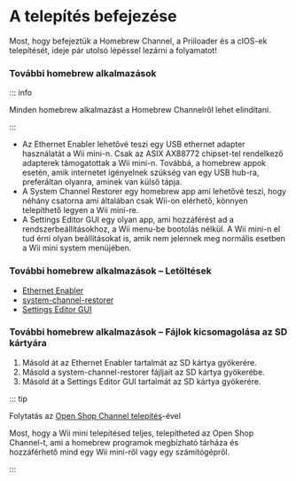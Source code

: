# A telepítés befejezése

Most, hogy befejeztük a Homebrew Channel, a Priiloader és a cIOS-ek telepítését, ideje pár utolsó lépéssel lezárni a folyamatot!

### További homebrew alkalmazások

::: info

Minden homebrew alkalmazást a Homebrew Channelről lehet elindítani.

:::

- Az Ethernet Enabler lehetővé teszi egy USB ethernet adapter használatát a Wii mini-n. Csak az ASIX AX88772 chipset-tel rendelkező adapterek támogatottak a Wii mini-n. Továbbá, a homebrew appok esetén, amik internetet igényelnek szükség van egy USB hub-ra, preferáltan olyanra, aminek van külső tápja.
- A System Channel Restorer egy homebrew app ami lehetővé teszi, hogy néhány csatorna ami általában csak Wii-on elérhető, könnyen telepíthető legyen a Wii mini-re.
- A Settings Editor GUI egy olyan app, ami hozzáférést ad a rendszerbeállításokhoz, a Wii menu-be bootolás nélkül. A Wii mini-n el tud érni olyan beállításokat is, amik nem jelennek meg normális esetben a Wii mini system menüjében.

### További homebrew alkalmazások – Letöltések

- [Ethernet Enabler](https://oscwii.org/library/app/Wii_Mini_Ethernet_Enable)
- [system-channel-restorer](https://oscwii.org/library/app/system-channel-restorer)
- [Settings Editor GUI](https://oscwii.org/library/app/Settings-Editor-GUI)

### További homebrew alkalmazások – Fájlok kicsomagolása az SD kártyára

1. Másold át az Ethernet Enabler tartalmát az SD kártya gyökerére.
2. Másold a system-channel-restorer fájljait az SD kártya gyökerébe.
3. Másold át a Settings Editor GUI tartalmát az SD kártya gyökerére.

::: tip

Folytatás az [Open Shop Channel telepítés](osc)-ével

Most, hogy a Wii mini telepítésed teljes, telepítheted az Open Shop Channel-t, ami a homebrew programok megbízható tárháza és hozzáférhető mind egy Wii mini-ről vagy egy számítógépről.

:::
